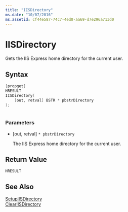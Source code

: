 ```yaml
---
title: "IISDirectory"
ms.date: "10/07/2016"
ms.assetid: cf44e587-74c7-4ed0-aa69-d7e296a713d0
---
```

# IISDirectory

Gets the IIS Express home directory for the current user.  
  
## Syntax  
  
```cpp  
[propget]  
HRESULT  
IISDirectory(  
    [out, retval] BSTR * pbstrDirectory  
);  
  
```  
  
### Parameters  
  
- [out, retval] `* pbstrDirectory`  
  
     The IIS Express home directory for the current user.  
  
## Return Value  

 `HRESULT`  
  
## See Also  

 [SetupIISDirectory](../../extensions/express-api-reference/setupiisdirectory.md)   
 [ClearIISDirectory](../../extensions/express-api-reference/cleariisdirectory.md)

